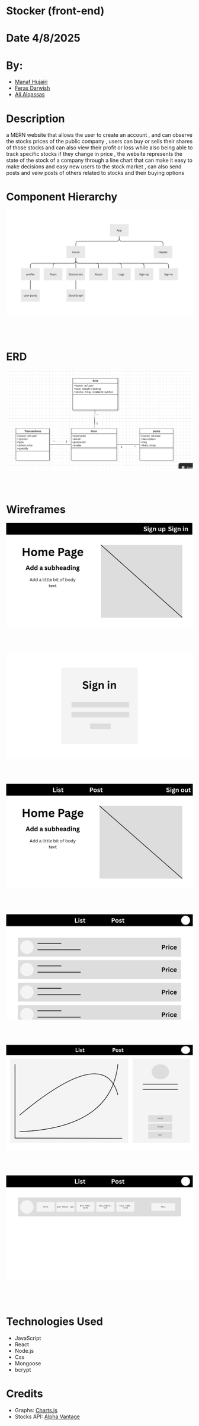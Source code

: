# Stocker (front-end)

# Date 4/8/2025

# By:

- [Manaf Hujairi](https://github.com/Manaf-10)
- [Feras Darwish](https://github.com/alqaassass)
- [Ali Alqassas](https://github.com/alqaassass)

# Description

a MERN website that allows the user to create an account ,
and can observe the stocks prices of the public company , users can buy or sells
their shares of those stocks and can also view their profit or loss while also being
able to track specific stocks if they change in price , the website represents the
state of the stock of a company through a line chart that can make it easy to
make decisions and easy new users to the stock market , can also send posts and veiw posts of others related to stocks and their buying options

# Component Hierarchy
![img](./readMeImgs/App.png)
<br><br>
<br><br>

# ERD
![img](./readMeImgs/image.png)
<br><br>
<br><br>

# Wireframes

![img](./readMeImgs/1.png)
<br><br>
<br><br>

![img](./readMeImgs/2.png)
<br><br>
<br><br>

![img](./readMeImgs/3.png)
<br><br>
<br><br>

![img](./readMeImgs/4.png)
<br><br>
<br><br>

![img](./readMeImgs/5.png)
<br><br>
<br><br>

![img](./readMeImgs/6.png)
<br><br>
<br><br>


# Technologies Used

- JavaScript
- React
- Node.js
- Css
- Mongoose
- bcrypt

# Credits

- Graphs: [Charts.js](https://www.chartjs.org)
- Stocks API: [Alpha Vantage](https://www.alphavantage.co)
